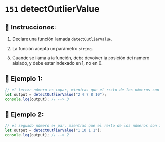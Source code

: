 # `151` detectOutlierValue

## 📝 Instrucciones:

1. Declare una función llamada `detectOutlierValue`.

2. La función acepta un parámetro `string`.

3. Cuando se llama a la función, debe devolver la posición del número aislado, y debe estar indexado en 1, no en 0.

## 📎 Ejemplo 1:

```js
// el tercer número es impar, mientras que el resto de los números son pares
let output = detectOutlierValue("2 4 7 8 10"); 
console.log(output); // --> 3
```

## 📎 Ejemplo 2:

```js
// el segundo número es par, mientras que el resto de los números son impares
let output = detectOutlierValue("1 10 1 1");  
console.log(output); // --> 2
```
